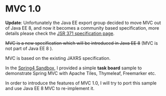 # MVC 1.0

**Update**: Unfortunately the Java EE export group decided to move MVC out of Java EE 8, and now it becomes a community based specification, more details please check the [JSR 371 specification page](https://jcp.org/en/jsr/detail?id=371).

~~MVC is a new specification which will be introduced in Java EE 8~~ \(MVC is not part of Java EE 8 \).

MVC is based on the existing JAXRS specification.

In the [Spring4 Sandbox](https://github.com/hantsy/spring4-sandbox/), I provided a simple **task board** sample to demonstrate Spring MVC with Apache Tiles, Thymeleaf, Freemarker etc.

In order to introduce the features of MVC 1.0, I will try to port this sample and use Java EE 8 MVC to re-implement it.

